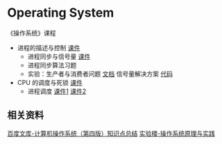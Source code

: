 # Operating System

《操作系统》课程

- 进程的描述与控制 [课件](./ppt/操作系统第2章.pdf)
  - 进程同步与信号量 [课件](./ppt/L16-进程同步与信号量.pdf)
  - 进程同步算法习题
  - 实验：生产者与消费者问题 [文档](./exp-producer-consumer.md) 
    信号量解决方案 [代码](./exp-producer-consumer-semaphores.cpp)
- CPU 的调度与死锁 [课件](./ppt/操作系统第3章.pdf)
  - 进程调度 [课件1](./ppt/L14-CPU调度策略.pdf) [课件2](./pptL15-一个实际的schedule函数.pdf)

## 相关资料

[百度文库-计算机操作系统（第四版）知识点总结](https://wenku.baidu.com/view/6fb7f7a6c1c708a1294a4446.html)
[实验楼-操作系统原理与实践](https://www.shiyanlou.com/courses/115)